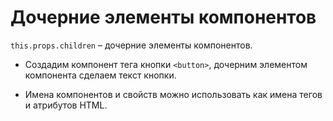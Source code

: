 # Дочерние элементы компонентов
`this.props.children` &ndash; дочерние элементы компонентов.

* Создадим компонент тега кнопки `<button>`, дочерним элементом компонента сделаем текст кнопки.
* Имена компонентов и свойств можно использовать как имена тегов и атрибутов HTML.

    <!-- Место куда будет внедрятся наш React-код -->
    <div id="root"></div>
    
    <!-- React-приложение -->
    <script type="text/babel">
        class Button extends React.Component {
            render () {
                return <button type={this.props.type}>{this.props.children}</button>
            }
        }

        ReactDOM.render(
            <Button type='submit'>Отправить</Button>,
            document.getElementById('root')
        );
    </script>
